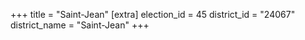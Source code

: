 +++
title = "Saint-Jean"
[extra]
election_id = 45
district_id = "24067"
district_name = "Saint-Jean"
+++
